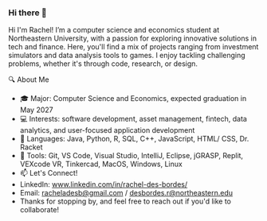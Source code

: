 ### Hi there 👋

Hi I'm Rachel! I’m a computer science and economics student at Northeastern University, with a passion for exploring innovative solutions in tech and finance. Here, you'll find a mix of projects ranging from investment simulators and data analysis tools to games. I enjoy tackling challenging problems, whether it's through code, research, or design.

🔍 About Me
- 🎓 Major: Computer Science and Economics, expected graduation in May 2027
- 💻 Interests: software development, asset management, fintech, data analytics, and user-focused application development
- 🌟 Languages: Java, Python, R, SQL, C++, JavaScript, HTML/ CSS, Dr. Racket
- 🔭 Tools: Git, VS Code, Visual Studio, IntelliJ, Eclipse, jGRASP,  Replit, VEXcode VR, Tinkercad, MacOS, Windows, Linux
- 📫 Let's Connect!
- LinkedIn: www.linkedin.com/in/rachel-des-bordes/
- Email: racheladesb@gmail.com / desbordes.r@northeastern.edu 
- Thanks for stopping by, and feel free to reach out if you'd like to collaborate!

<!--
**racheldes/racheldes** is a ✨ _special_ ✨ repository because its `README.md` (this file) appears on your GitHub profile.

Here are some ideas to get you started:

- 🔭 I’m currently working on creating my own rendition of Axe (a game my siblings and I used to play)
- 🌱 I’m currently learning Algorithms
- 📫 How to reach me: on Linkedin www.linkedin.com/in/rachel-des-bordes
- 😄 Pronouns: she/her
- ⚡ Fun fact: I'm from Houston
-->
